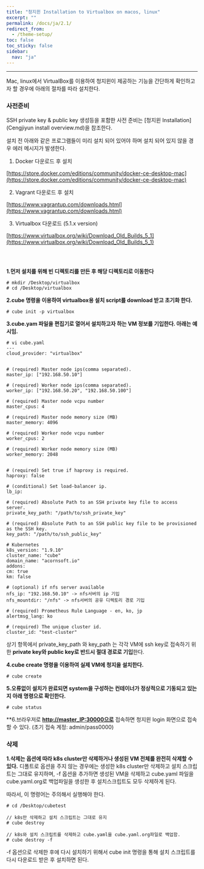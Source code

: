```yaml
---
title: "청지윈 Installation to Virtualbox on macos, linux"
excerpt: ""
permalink: /docs/ja/2.1/
redirect_from:
  - /theme-setup/
toc: false
toc_sticky: false
sidebar:
  nav: "ja"
---
```


---
Mac, linux에서 VirtualBox를 이용하여 청지윈이 제공하는 기능을 간단하게 확인하고자 할 경우에 아래의 절차를 따라 설치한다.

### **사전준비**

SSH private key & public key 생성등을 포함한 사전 준비는 [청지윈 Installation](Cengjiyun install overview.md)을 참조한다.

설치 전 아래와 같은 프로그램들이 미리 설치 되어 있어야 하며 설치 되어 있지 않을 경우 에러 메시지가 발생한다.

1) Docker 다운로드 후 설치

[https://store.docker.com/editions/community/docker-ce-desktop-mac](https://store.docker.com/editions/community/docker-ce-desktop-mac)

2) Vagrant 다운로드 후 설치

[https://www.vagrantup.com/downloads.html](https://www.vagrantup.com/downloads.html)

3) Virtualbox 다운로드 (5.1.x version)

[https://www.virtualbox.org/wiki/Download_Old_Builds_5_1](https://www.virtualbox.org/wiki/Download_Old_Builds_5_1)

#### ㅤ

**1.먼저 설치를 위해 빈 디렉토리를 만든 후 해당 디렉토리로 이동한다**

```
# mkdir /Desktop/virtualbox
# cd /Desktop/virtualbox
```

**2.cube 명령을 이용하여 virtualbox용 설치 script를 download 받고 초기화 한다.**

```
# cube init -p virtualbox
```

**3.cube.yam 파일을 편집기로 열어서 설치하고자 하는 VM 정보를 기입한다. 아래는 예시임.**

```
# vi cube.yaml
---
cloud_provider: "virtualbox"


# (required) Master node ips(comma separated).
master_ip: ["192.168.50.10"]

# (required) Worker node ips(comma separated).
worker_ip: ["192.168.50.20", "192.168.50.100"]

# (required) Master node vcpu number
master_cpus: 4

# (required) Master node memory size (MB)
master_memory: 4096

# (required) Worker node vcpu number
worker_cpus: 2

# (required) Worker node memory size (MB)
worker_memory: 2048


# (required) Set true if haproxy is required.
haproxy: false

# (conditional) Set load-balancer ip.
lb_ip:

# (required) Absolute Path to an SSH private key file to access server.
private_key_path: "/path/to/ssh_private_key"

# (required) Absolute Path to an SSH public key file to be provisioned as the SSH key.
key_path: "/path/to/ssh_public_key"

# Kubernetes
k8s_version: "1.9.10"
cluster_name: "cube"
domain_name: "acornsoft.io"
addons:
cm: true
km: false

# (optional) if nfs server available
nfs_ip: "192.168.50.10" -> nfs서버의 ip 기입
nfs_mountdir: "/nfs" -> nfs서버의 공유 디렉토리 경로 기입

# (required) Prometheus Rule Language - en, ko, jp
alertmsg_lang: ko

# (required) The unique cluster id.
cluster_id: "test-cluster"
```

상기 항목에서 private_key_path 와 key_path 는 각각 VM에 ssh key로 접속하기 위한 **private key와 public key로 반드시 절대 경로로 기입**한다.


**4.cube create 명령을 이용하여 실제 VM에 청지을 설치한다.**

```
# cube create
```

**5.오류없이 설치가 완료되면 system을 구성하는 컨테이너가 정상적으로 기동되고 있는지 아래 명령으로 확인한다.**

```
# cube status
```

**6.브라우저로 **[http://master_IP:30000으로](http://master_IP:30000으로)** 접속하면 청지윈 login 화면으로 접속할 수 있다. (초기 접속 계정: admin/pass0000)

### **삭제**

**1.삭제는 옵션에 따라 k8s cluster만 삭제하거나 생성된 VM 전체를 완전히 삭제할 수 있다.**
디폴트로 옵션을 주지 않는 경우에는 생성한 k8s cluster만 삭제하고 설치 스크립트는 그대로 유지하며, -f 옵션을 추가하면 생성된 VM을 삭제하고 cube.yaml 파일을 cube.yaml.org로 백업파일을 생성한 후 설치스크립트도 모두 삭제하게 된다.

따라서, 이 명령어는 주의해서 실행해야 한다.

```
# cd /Desktop/cubetest

// k8s만 삭제하고 설치 스크립트는 그대로 유지
# cube destroy

// k8s와 설치 스크립트를 삭제하고 cube.yaml을 cube.yaml.org파일로 백업함.
# cube destroy -f
```

-f 옵션으로 삭제한 후에 다시 설치하기 위해서 cube init 명령을 통해 설치 스크립트를 다시 다운로드 받은 후 설치하면 된다.
